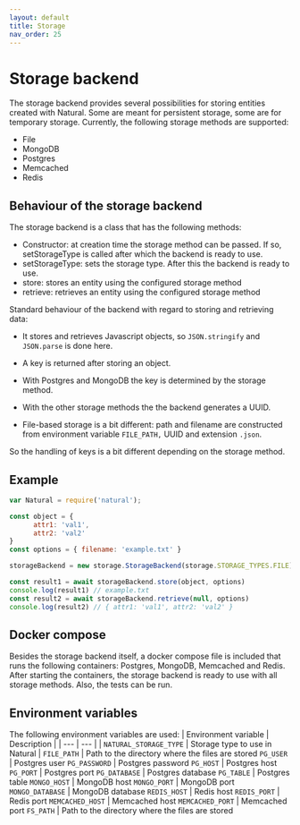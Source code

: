 ```yaml
---
layout: default
title: Storage
nav_order: 25
---
```


# Storage backend
The storage backend provides several possibilities for storing entities created with Natural. Some are meant for persistent storage, some are for temporary storage. Currently, the following storage methods are supported:
* File
* MongoDB
* Postgres
* Memcached
* Redis

## Behaviour of the storage backend
The storage backend is a class that has the following methods:
* Constructor: at creation time the storage method can be passed. If so, setStorageType is called after which the backend is ready to use.
* setStorageType: sets the storage type. After this the backend is ready to use.
* store: stores an entity using the configured storage method
* retrieve: retrieves an entity using the configured storage method

Standard behaviour of the backend with regard to storing and retrieving data:
* It stores and retrieves Javascript objects, so `JSON.stringify` and `JSON.parse` is done here. 
- A key is returned after storing an object.
* With Postgres and MongoDB the key is determined by the storage method. 
- With the other storage methods the the backend generates a UUID.
* File-based storage is a bit different: path and filename are constructed from environment variable `FILE_PATH,` UUID and extension `.json`.


So the handling of keys is a bit different depending on the storage method.

## Example
```javascript	
var Natural = require('natural');

const object = {
      attr1: 'val1',
      attr2: 'val2'
}
const options = { filename: 'example.txt' }

storageBackend = new storage.StorageBackend(storage.STORAGE_TYPES.FILE)

const result1 = await storageBackend.store(object, options)
console.log(result1) // example.txt
const result2 = await storageBackend.retrieve(null, options)
console.log(result2) // { attr1: 'val1', attr2: 'val2' }
```

## Docker compose
Besides the storage backend itself, a docker compose file is included that runs the following containers: Postgres, MongoDB, Memcached and Redis. After starting the containers, the storage backend is ready to use with all storage methods. Also, the tests can be run.

## Environment variables
The following environment variables are used:
| Environment variable | Description |
| --- | --- |
| `NATURAL_STORAGE_TYPE` | Storage type to use in Natural |
`FILE_PATH` | Path to the directory where the files are stored
`PG_USER` | Postgres user
`PG_PASSWORD` | Postgres password
`PG_HOST` | Postgres host
`PG_PORT` | Postgres port
`PG_DATABASE` | Postgres database
`PG_TABLE`  | Postgres table
`MONGO_HOST` | MongoDB host
`MONGO_PORT` | MongoDB port
`MONGO_DATABASE` | MongoDB database
`REDIS_HOST` | Redis host
`REDIS_PORT` | Redis port
`MEMCACHED_HOST` | Memcached host
`MEMCACHED_PORT` | Memcached port
`FS_PATH` | Path to the directory where the files are stored




